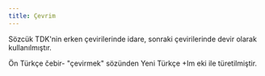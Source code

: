 ```yaml
---
title: Çevrim
---
```

Sözcük TDK'nin erken çevirilerinde idare, sonraki çevirilerinde devir olarak kullanılmıştır. 

Ön Türkçe čebir- "çevirmek" sözünden Yeni Türkçe +Im eki ile türetilmiştir.

